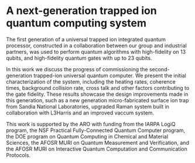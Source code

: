 # A next-generation trapped ion quantum computing system


The first generation of a universal trapped ion integrated quantum processor,
constructed in a collaboration between our group and industrial partners,
was used to perform quantum algorithms with high-fidelity on 13 qubits,
and high-fidelity quantum gates with up to 23 qubits.

In this work we discuss the progress of commissioning
the second-generation trapped-ion universal quantum computer.
We present the initial characterization of the system,
including the heating rates, coherence times, background collision rate,
cross talk and other factors contributing to the gate fidelity.
These results showcase the design improvements made in this generation,
such as a new generation micro-fabricated surface ion trap
from Sandia National Laboratories, upgraded Raman system
built in collaboration with L3Harris and an improved vaccum system.

This work is supported by the ARO with funding from the IARPA LogiQ program, the NSF Practical Fully-Connected Quantum Computer program, the DOE program on Quantum Computing in Chemical and Material Sciences, the AFOSR MURI on Quantum Measurement and Verification, and the AFOSR MURI on Interactive Quantum Computation and Communication Protocols.

